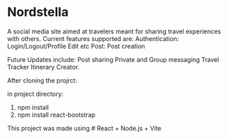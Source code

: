 # Nordstella
A social media site aimed at travelers meant for sharing travel experiences with others. Current features supported are:
Authentication: Login/Logout/Profile Edit etc
Post: Post creation

Future Updates include:
Post sharing
Private and Group messaging 
Travel Tracker
Itinerary Creator.

After cloning the projrct:

in project directory: 
1. npm install
2. npm install react-bootstrap

This project was made using # React + Node.js + Vite

